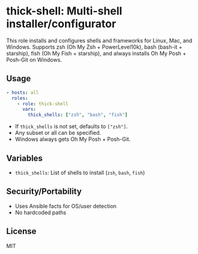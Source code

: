 # thick-shell: Multi-shell installer/configurator

This role installs and configures shells and frameworks for Linux, Mac, and Windows. Supports zsh (Oh My Zsh + PowerLevel10k), bash (bash-it + starship), fish (Oh My Fish + starship), and always installs Oh My Posh + Posh-Git on Windows.

## Usage

```yaml
- hosts: all
  roles:
    - role: thick-shell
      vars:
        thick_shells: ["zsh", "bash", "fish"]
```

- If `thick_shells` is not set, defaults to `["zsh"]`.
- Any subset or all can be specified.
- Windows always gets Oh My Posh + Posh-Git.

## Variables
- `thick_shells`: List of shells to install (`zsh`, `bash`, `fish`)

## Security/Portability
- Uses Ansible facts for OS/user detection
- No hardcoded paths

## License
MIT
